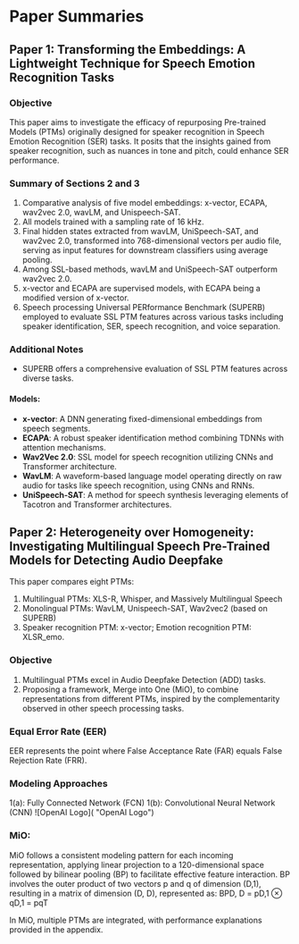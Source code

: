 # Paper Summaries

## Paper 1: Transforming the Embeddings: A Lightweight Technique for Speech Emotion Recognition Tasks

### Objective
This paper aims to investigate the efficacy of repurposing Pre-trained Models (PTMs) originally designed for speaker recognition in Speech Emotion Recognition (SER) tasks. It posits that the insights gained from speaker recognition, such as nuances in tone and pitch, could enhance SER performance.

### Summary of Sections 2 and 3
1. Comparative analysis of five model embeddings: x-vector, ECAPA, wav2vec 2.0, wavLM, and Unispeech-SAT.
2. All models trained with a sampling rate of 16 kHz.
3. Final hidden states extracted from wavLM, UniSpeech-SAT, and wav2vec 2.0, transformed into 768-dimensional vectors per audio file, serving as input features for downstream classifiers using average pooling.
4. Among SSL-based methods, wavLM and UniSpeech-SAT outperform wav2vec 2.0.
5. x-vector and ECAPA are supervised models, with ECAPA being a modified version of x-vector.
6. Speech processing Universal PERformance Benchmark (SUPERB) employed to evaluate SSL PTM features across various tasks including speaker identification, SER, speech recognition, and voice separation.

### Additional Notes
- SUPERB offers a comprehensive evaluation of SSL PTM features across diverse tasks.

#### Models:
- **x-vector**: A DNN generating fixed-dimensional embeddings from speech segments.
- **ECAPA**: A robust speaker identification method combining TDNNs with attention mechanisms.
- **Wav2Vec 2.0**: SSL model for speech recognition utilizing CNNs and Transformer architecture.
- **WavLM**: A waveform-based language model operating directly on raw audio for tasks like speech recognition, using CNNs and RNNs.
- **UniSpeech-SAT**: A method for speech synthesis leveraging elements of Tacotron and Transformer architectures.

## Paper 2: Heterogeneity over Homogeneity: Investigating Multilingual Speech Pre-Trained Models for Detecting Audio Deepfake

This paper compares eight PTMs:

1) Multilingual PTMs: XLS-R, Whisper, and Massively Multilingual Speech
2) Monolingual PTMs: WavLM, Unispeech-SAT, Wav2vec2 (based on SUPERB)
3) Speaker recognition PTM: x-vector; Emotion recognition PTM: XLSR_emo.

### Objective
1) Multilingual PTMs excel in Audio Deepfake Detection (ADD) tasks.
2) Proposing a framework, Merge into One (MiO), to combine representations from different PTMs, inspired by the complementarity observed in other speech processing tasks.

### Equal Error Rate (EER)
EER represents the point where False Acceptance Rate (FAR) equals False Rejection Rate (FRR).

### Modeling Approaches
1(a): Fully Connected Network (FCN)
1(b): Convolutional Neural Network (CNN)
![OpenAI Logo]( "OpenAI Logo")

### MiO:
MiO follows a consistent modeling pattern for each incoming representation, applying linear projection to a 120-dimensional space followed by bilinear pooling (BP) to facilitate effective feature interaction. BP involves the outer product of two vectors p and q of dimension (D,1), resulting in a matrix of dimension (D, D), represented as:
BPD,
D = pD,1 ⊗ qD,1 = pqT

In MiO, multiple PTMs are integrated, with performance explanations provided in the appendix.
